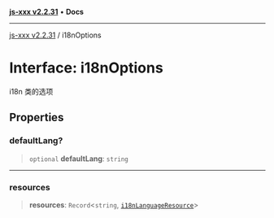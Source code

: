 [**js-xxx v2.2.31**](../README.md) • **Docs**

***

[js-xxx v2.2.31](../README.md) / i18nOptions

# Interface: i18nOptions

i18n 类的选项

## Properties

### defaultLang?

> `optional` **defaultLang**: `string`

***

### resources

> **resources**: `Record`\<`string`, [`i18nLanguageResource`](i18nLanguageResource.md)\>
